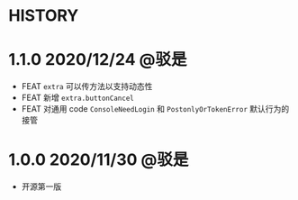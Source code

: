HISTORY
===

# 1.1.0 2020/12/24 @驳是

* FEAT `extra` 可以传方法以支持动态性
* FEAT 新增 `extra.buttonCancel`
* FEAT 对通用 code `ConsoleNeedLogin` 和 `PostonlyOrTokenError` 默认行为的接管

# 1.0.0 2020/11/30 @驳是

* 开源第一版
